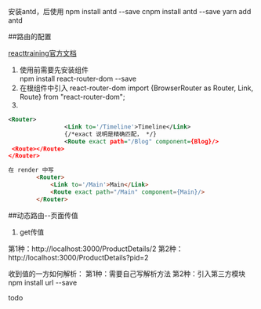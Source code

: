 
安装antd，后使用
npm install antd --save
cnpm install antd --save
yarn add antd





##路由的配置

[reacttraining官方文档](https://reacttraining.com/react-router/)

1. 使用前需要先安装组件   
    npm  install react-router-dom --save
2. 在根组件中引入 react-router-dom
    import {BrowserRouter as Router, Link, Route} from "react-router-dom";
3.   
```xml
<Router>  
                <Link to='/Timeline'>Timeline</Link>
                {/*exact 说明是精确匹配， */}
                <Route exact path="/Blog" component={Blog}/>
 <Route></Route> 
</Router>
```
``` html
在 render 中写
        <Router>
            <Link to='/Main'>Main</Link>
            <Route exact path="/Main" component={Main}/>
        </Router>

```

##动态路由--页面传值
1. get传值

第1种：http://localhost:3000/ProductDetails/2
第2种：http://localhost:3000/ProductDetails?pid=2

收到值的一方如何解析：
第1种：需要自己写解析方法
第2种：引入第三方模块         npm install url --save


todo



